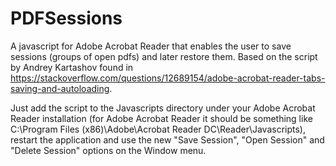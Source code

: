 # PDFSessions
A javascript for Adobe Acrobat Reader that enables the user to save sessions (groups of open pdfs) and later restore them. Based on the script by Andrey Kartashov found in https://stackoverflow.com/questions/12689154/adobe-acrobat-reader-tabs-saving-and-autoloading.

Just add the script to the Javascripts directory under your Adobe Acrobat Reader installation (for Adobe Acrobat Reader it should be something like C:\Program Files (x86)\Adobe\Acrobat Reader DC\Reader\Javascripts), restart the application and use the new "Save Session", "Open Session" and "Delete Session" options on the Window menu.
